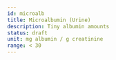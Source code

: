 ```yaml
---
id: microalb
title: Microalbumin (Urine)
description: Tiny albumin amounts
status: draft
unit: mg albumin / g creatinine
range: < 30
---
```


